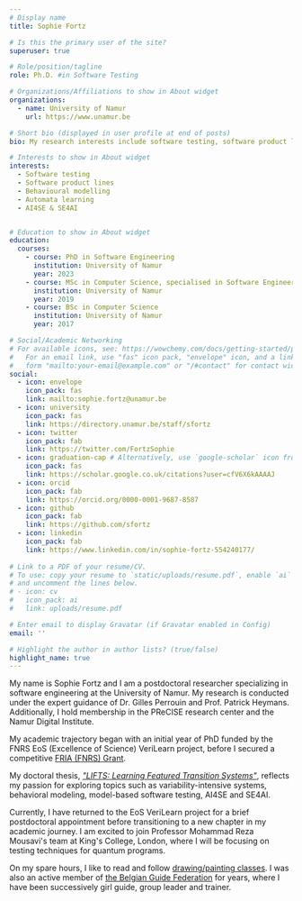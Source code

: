```yaml
---
# Display name
title: Sophie Fortz

# Is this the primary user of the site?
superuser: true

# Role/position/tagline
role: Ph.D. #in Software Testing

# Organizations/Affiliations to show in About widget
organizations:
  - name: University of Namur
    url: https://www.unamur.be

# Short bio (displayed in user profile at end of posts)
bio: My research interests include software testing, software product lines and behavioural modelling.

# Interests to show in About widget
interests:
  - Software testing
  - Software product lines
  - Behavioural modelling
  - Automata learning
  - AI4SE & SE4AI


# Education to show in About widget
education:
  courses:
    - course: PhD in Software Engineering
      institution: University of Namur
      year: 2023 
    - course: MSc in Computer Science, specialised in Software Engineering
      institution: University of Namur
      year: 2019
    - course: BSc in Computer Science
      institution: University of Namur
      year: 2017

# Social/Academic Networking
# For available icons, see: https://wowchemy.com/docs/getting-started/page-builder/#icons
#   For an email link, use "fas" icon pack, "envelope" icon, and a link in the
#   form "mailto:your-email@example.com" or "/#contact" for contact widget.
social:
  - icon: envelope
    icon_pack: fas
    link: mailto:sophie.fortz@unamur.be
  - icon: university
    icon_pack: fas
    link: https://directory.unamur.be/staff/sfortz
  - icon: twitter
    icon_pack: fab
    link: https://twitter.com/FortzSophie
  - icon: graduation-cap # Alternatively, use `google-scholar` icon from `ai` icon pack
    icon_pack: fas
    link: https://scholar.google.co.uk/citations?user=cfV6X6kAAAAJ
  - icon: orcid
    icon_pack: fab
    link: https://orcid.org/0000-0001-9687-8587
  - icon: github
    icon_pack: fab
    link: https://github.com/sfortz
  - icon: linkedin
    icon_pack: fab
    link: https://www.linkedin.com/in/sophie-fortz-554240177/
    
# Link to a PDF of your resume/CV.
# To use: copy your resume to `static/uploads/resume.pdf`, enable `ai` icons in `params.toml`,
# and uncomment the lines below.
# - icon: cv
#   icon_pack: ai
#   link: uploads/resume.pdf

# Enter email to display Gravatar (if Gravatar enabled in Config)
email: ''

# Highlight the author in author lists? (true/false)
highlight_name: true
---
```


My name is Sophie Fortz and I am a postdoctoral researcher specializing in software engineering at the University of Namur. My research is conducted under the expert guidance of Dr. Gilles Perrouin and Prof. Patrick Heymans. Additionally, I hold membership in the PReCISE research center and the Namur Digital Institute.

My academic trajectory began with an initial year of PhD funded by the FNRS EoS (Excellence of Science) VeriLearn project, before I secured a competitive [FRIA (FNRS) Grant](https://www.frs-fnrs.be/en/financements-resp/chercheur-doctorant). 

My doctoral thesis, [*"LIFTS: Learning Featured Transition Systems"*](poster), reflects my passion for exploring topics such as variability-intensive systems, behavioral modeling, model-based software testing, AI4SE and SE4AI.

Currently, I have returned to the EoS VeriLearn project for a brief postdoctoral appointment before transitioning to a new chapter in my academic journey. I am excited to join Professor Mohammad Reza Mousavi's team at King's College, London, where I will be focusing on testing techniques for quantum programs. 

On my spare hours, I like to read and follow [drawing/painting classes](painting). I was also an active member of [the Belgian Guide Federation](guides) for years, where I have been successively girl guide, group leader and trainer.